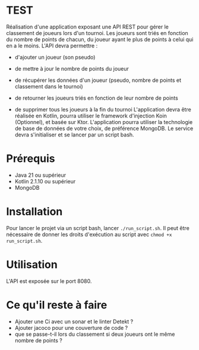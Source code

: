 # TEST

Réalisation d'une application exposant une API REST pour gérer le classement de joueurs lors d'un tournoi.
Les joueurs sont triés en fonction du nombre de points de chacun, du joueur ayant le plus de points à celui qui en a le
moins.
L'API devra permettre :

* d'ajouter un joueur (son pseudo)

* de mettre à jour le nombre de points du joueur

* de récupérer les données d'un joueur (pseudo, nombre de points et classement dans le tournoi)

* de retourner les joueurs triés en fonction de leur nombre de points

* de supprimer tous les joueurs à la fin du tournoi
  L'application devra être réalisée en Kotlin, pourra utiliser le framework d'injection Koin (Optionnel), et basée sur
  Ktor.
  L'application pourra utiliser la technologie de base de données de votre choix, de préférence MongoDB.
  Le service devra s'initialiser et se lancer par un script bash.

# Prérequis

* Java 21 ou supérieur
* Kotlin 2.1.10 ou supérieur
* MongoDB

# Installation

Pour lancer le projet via un script bash, lancer `./run_script.sh`.
Il peut être nécessaire de donner les droits d'exécution au script avec `chmod +x run_script.sh`.

# Utilisation

L'API est exposée sur le port 8080.

# Ce qu'il reste à faire

* Ajouter une Ci avec un sonar et le linter Detekt ?
* Ajouter jacoco pour une couverture de code ?
* que se passe-t-il lors du classement si deux joueurs ont le même nombre de points ?


